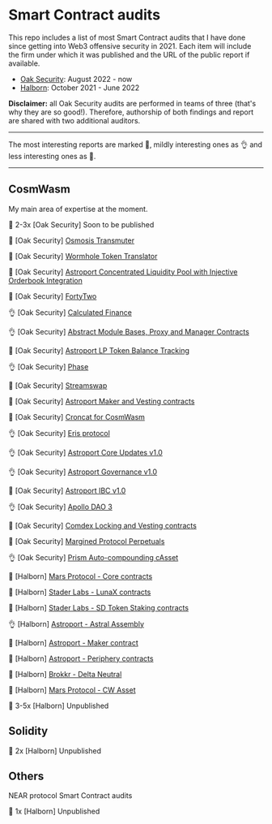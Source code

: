 # Smart Contract audits
This repo includes a list of most Smart Contract audits that I have done since getting into Web3 offensive security in 2021. Each item will include the firm under which it was published and the URL of the public report if available. 
* [Oak Security](https://www.oaksecurity.io/): August 2022 - now
* [Halborn](https://halborn.com/): October 2021 - June 2022

**Disclaimer:** all Oak Security audits are performed in teams of three (that's why they are so good!). Therefore, authorship of both findings and report are shared with two additional auditors.

---
The most interesting reports are marked :gem:, mildly interesting ones as :ok_hand: and less interesting ones as :newspaper:. 

---

## CosmWasm 

My main area of expertise at the moment.

:newspaper: 2-3x [Oak Security] Soon to be published

:newspaper: [Oak Security] [Osmosis Transmuter](https://github.com/oak-security/audit-reports/blob/master/Osmosis%20Labs/2023-10-09%20Audit%20Report%20-%20Osmosis%20Transmuter%20v1.0.pdf)

:newspaper: [Oak Security] [Wormhole Token Translator](https://github.com/oak-security/audit-reports/blob/master/Wormhole/2023-07-06%20Audit%20Report%20-%20Wormhole%20Token%20Translator%20v1.1.pdf)

:newspaper: [Oak Security] [Astroport Concentrated Liquidity Pool with Injective Orderbook Integration](https://github.com/oak-security/audit-reports/blob/master/Astroport/2023-07-13%20Audit%20Report%20-%20Astroport%20Concentrated%20Liquidity%20Pool%20with%20Injective%20Orderbook%20Integration%20v1.0.pdf)

:gem: [Oak Security] [FortyTwo](https://github.com/oak-security/audit-reports/blob/master/FortyTwo/2023-06-05%20Audit%20Report%20-%20FortyTwo%20v1.1.pdf)

:ok_hand: [Oak Security] [Calculated Finance](https://github.com/oak-security/audit-reports/blob/master/Calculated%20Finance/2023-05-23%20Audit%20Report%20-%20Calculated%20Finance%20v1.1.pdf)

:ok_hand: [Oak Security] [Abstract Module Bases, Proxy and Manager Contracts](https://github.com/oak-security/audit-reports/blob/master/Abstract/2023-05-09%20Audit%20Report%20-%20Abstract%20Module%20Bases%2C%20Proxy%20and%20Manager%20Contracts%20v1.0.pdf)

:newspaper: [Oak Security] [Astroport LP Token Balance Tracking](https://github.com/oak-security/audit-reports/blob/master/Astroport/2023-04-27%20Audit%20Report%20-%20Astroport%20LP%20Token%20Balance%20Tracking%20v1.0.pdf)

:ok_hand: [Oak Security] [Phase](https://github.com/oak-security/audit-reports/blob/master/Phase/2023-04-13%20Audit%20Report%20-%20Phase%20v1.0.pdf)

:gem: [Oak Security] [Streamswap](https://github.com/oak-security/audit-reports/blob/master/Streamswap/2023-03-16%20Audit%20Report%20-%20Streamswap%20v1.1.pdf)

:newspaper: [Oak Security] [Astroport Maker and Vesting contracts](https://github.com/oak-security/audit-reports/blob/master/Astroport/2023-04-04%20Audit%20Report%20-%20Astroport%20Maker%20and%20Vesting%20Contract%20Updates%20v1.0.pdf)

:gem: [Oak Security]  [Croncat for CosmWasm](https://github.com/oak-security/audit-reports/blob/master/CronCat/2023-03-14%20Audit%20Report%20-%20CronCat%20CosmWasm%20v1.0.pdf)

:ok_hand: [Oak Security] [Eris protocol](https://github.com/oak-security/audit-reports/blob/master/Eris%20Protocol/2023-02-15%20Audit%20Report%20-%20Eris%20Protocol%20v1.0.pdf)

:ok_hand: [Oak Security] [Astroport Core Updates v1.0](https://github.com/oak-security/audit-reports/blob/master/Astroport/2023-02-10%20Audit%20Report%20-%20Astroport%20Core%20Updates%20v1.0.pdf)

:ok_hand: [Oak Security] [Astroport Governance v1.0](https://github.com/oak-security/audit-reports/blob/master/Astroport/2023-02-14%20Audit%20Report%20-%20Astroport%20Governance%20Updates%20v1.0.pdf)

:newspaper: [Oak Security] [Astroport IBC v1.0](https://github.com/oak-security/audit-reports/blob/master/Astroport/2023-02-14%20Audit%20Report%20-%20Astroport%20IBC%20v1.0.pdf)

:ok_hand: [Oak Security] [Apollo DAO 3](https://github.com/oak-security/audit-reports/blob/master/Apollo/2023-01-17%20Audit%20Report%20-%20Apollo%20DAO%203%20v1.0.pdf)

:gem: [Oak Security]  [Comdex Locking and Vesting contracts](https://github.com/oak-security/audit-reports/blob/master/Comdex/2022-10-28%20Audit%20Report%20-%20Comdex%20Locking%20and%20Vesting%20Contracts%20v1.0.pdf)

:gem: [Oak Security]  [Margined Protocol Perpetuals](https://github.com/oak-security/audit-reports/blob/master/Margined%20Protocol/2022-10-28%20Audit%20Report%20-%20Margined%20Protocol%20Perpetuals%20v1.0.pdf)

:ok_hand: [Oak Security]  [Prism Auto-compounding cAsset](https://github.com/oak-security/audit-reports/blob/master/Prism/2022-11-04%20Audit%20Report%20-%20Prism%20Auto%20Compounding%20cAsset%20v1.0.pdf)

:gem: [Halborn] [Mars Protocol - Core contracts](https://github.com/HalbornSecurity/PublicReports/blob/master/CosmWasm%20Smart%20Contract%20Audits/Mars_Protocol_Core_Contracts_CosmWasm_Smart_Contract_Security_Audit_Report_Halborn_Final.pdf)

:newspaper: [Halborn] [Stader Labs - LunaX contracts](https://github.com/HalbornSecurity/PublicReports/blob/master/CosmWasm%20Smart%20Contract%20Audits/Stader_Labs_LunaX_Contrracts_CosmWasm_Smart_Contract_Security_Audit_Report_Halborn_Final.pdf)

:newspaper: [Halborn] [Stader Labs - SD Token Staking contracts](https://github.com/HalbornSecurity/PublicReports/blob/master/CosmWasm%20Smart%20Contract%20Audits/Stader_Labs_SD_Token_Staking_Contracts_CosmWasm_Smart_Contract_Security_Audit_Report_Halborn_Final.pdf)

:ok_hand: [Halborn] [Astroport - Astral Assembly](https://github.com/HalbornSecurity/PublicReports/blob/master/CosmWasm%20Smart%20Contract%20Audits/Astroport_fi_Astral_Assembly_CosmWasm_Smart_Contract_Security_Audit_Report_Halborn_Final.pdf)

:newspaper: [Halborn] [Astroport - Maker contract](https://github.com/HalbornSecurity/PublicReports/blob/master/CosmWasm%20Smart%20Contract%20Audits/Astroport_fi_Maker_Contract_CosmWasm_Smart_Contract_Security_Audit_Report_Halborn_Final.pdf)

:gem: [Halborn] [Astroport - Periphery contracts](https://github.com/HalbornSecurity/PublicReports/blob/master/CosmWasm%20Smart%20Contract%20Audits/Astroport_fi_Periphery_Contracts_CosmWasm_Smart_Contract_Security_Audit_Report_Halborn_Final.pdf)

:newspaper: [Halborn] [Brokkr - Delta Neutral](https://github.com/HalbornSecurity/PublicReports/blob/master/CosmWasm%20Smart%20Contract%20Audits/Brokkr_Protocol_Delta_Neutral_CosmWasm_Smart_Contract_Security_Audit_Report_Halborn_Final.pdf)

:newspaper: [Halborn] [Mars Protocol - CW Asset](https://github.com/HalbornSecurity/PublicReports/blob/master/CosmWasm%20Smart%20Contract%20Audits/Mars_CW_Asset_CosmWasm_Smart_Contract_Security_Audit_Report_Halborn_Final.pdf)

:newspaper: 3-5x [Halborn] Unpublished


## Solidity

:newspaper: 2x [Halborn] Unpublished


## Others

NEAR protocol Smart Contract audits

:newspaper: 1x [Halborn] Unpublished
